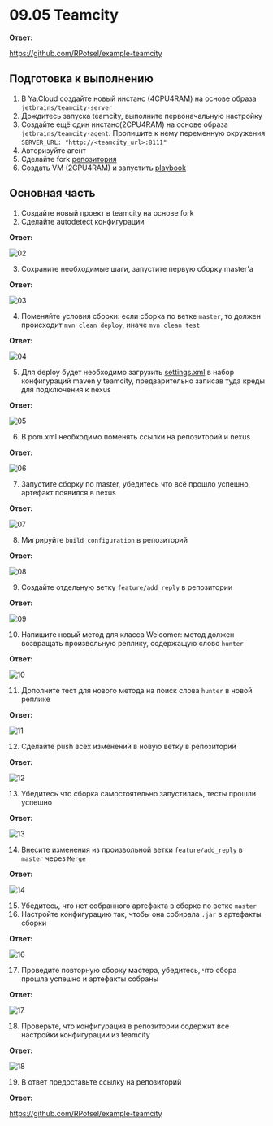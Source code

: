 # 09.05 Teamcity

__Ответ:__

https://github.com/RPotsel/example-teamcity

## Подготовка к выполнению

1. В Ya.Cloud создайте новый инстанс (4CPU4RAM) на основе образа `jetbrains/teamcity-server`
2. Дождитесь запуска teamcity, выполните первоначальную настройку
3. Создайте ещё один инстанс(2CPU4RAM) на основе образа `jetbrains/teamcity-agent`. Пропишите к нему переменную окружения `SERVER_URL: "http://<teamcity_url>:8111"`
4. Авторизуйте агент
5. Сделайте fork [репозитория](https://github.com/aragastmatb/example-teamcity)
6. Создать VM (2CPU4RAM) и запустить [playbook](./infrastracture)

## Основная часть

1. Создайте новый проект в teamcity на основе fork
2. Сделайте autodetect конфигурации

__Ответ:__

![02](./img/09-05-02-autodetect.png)

3. Сохраните необходимые шаги, запустите первую сборку master'a

__Ответ:__

![03](./img/09-05-03-run.png)

4. Поменяйте условия сборки: если сборка по ветке `master`, то должен происходит `mvn clean deploy`, иначе `mvn clean test`

__Ответ:__

![04](./img/09-05-04-add_step.png)

5. Для deploy будет необходимо загрузить [settings.xml](./teamcity/settings.xml) в набор конфигураций maven у teamcity, предварительно записав туда креды для подключения к nexus

__Ответ:__

![05](./img/09-05-05-maven_settings.png)

6. В pom.xml необходимо поменять ссылки на репозиторий и nexus

__Ответ:__

![06](./img/09-05-06-change_pom.png)

7. Запустите сборку по master, убедитесь что всё прошло успешно, артефакт появился в nexus

__Ответ:__

![07](./img/09-05-07-nexus_repository.png)

8. Мигрируйте `build configuration` в репозиторий

__Ответ:__

![08](./img/09-05-08-versioned_settings.png)

9. Создайте отдельную ветку `feature/add_reply` в репозитории

__Ответ:__

![09](./img/09-05-09-create_branch.png)

10. Напишите новый метод для класса Welcomer: метод должен возвращать произвольную реплику, содержащую слово `hunter`

__Ответ:__

![10](./img/09-05-10-say_hunter.png)

11. Дополните тест для нового метода на поиск слова `hunter` в новой реплике

__Ответ:__

![11](./img/09-05-11-test_say_hunter.png)

12. Сделайте push всех изменений в новую ветку в репозиторий

__Ответ:__

![12](./img/09-05-12-changes.png)

13. Убедитесь что сборка самостоятельно запустилась, тесты прошли успешно

__Ответ:__

![13](./img/09-05-13-build_feature.png)

14. Внесите изменения из произвольной ветки `feature/add_reply` в `master` через `Merge`

__Ответ:__

![14](./img/09-05-14-merge.png)

15. Убедитесь, что нет собранного артефакта в сборке по ветке `master`
16. Настройте конфигурацию так, чтобы она собирала `.jar` в артефакты сборки

__Ответ:__

![16](./img/09-05-16-config_artifacts.png)

17. Проведите повторную сборку мастера, убедитесь, что сбора прошла успешно и артефакты собраны

__Ответ:__

![17](./img/09-05-17-build_artifacts.png)

18. Проверьте, что конфигурация в репозитории содержит все настройки конфигурации из teamcity

__Ответ:__

![18](./img/09-05-18-check_sync.png)

19. В ответ предоставьте ссылку на репозиторий

__Ответ:__

https://github.com/RPotsel/example-teamcity
